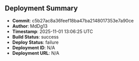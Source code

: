 ## Deployment Summary

- **Commit**: c5b27ac8a36feef18ba47ba2148017353e7a90ce
- **Author**: MdDg13
- **Timestamp**: 2025-11-01 13:06:25 UTC
- **Build Status**: success
- **Deploy Status**: failure
- **Deployment ID**: N/A
- **Deployment URL**: N/A
